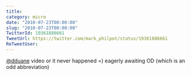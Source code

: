 ```yaml
---
title: 
category: micro
date: "2010-07-23T00:00:00"
slug: "2010-07-23T00:00:00"
TwitterId: 19361886661
TweetUrl: https://twitter.com/mark_philpot/status/19361886661
ReTweetUser: 
---
```


[@dduane](https://twitter.com/dduane) video or it never happened =) eagerly awaiting OD (which is an odd abbreviation)